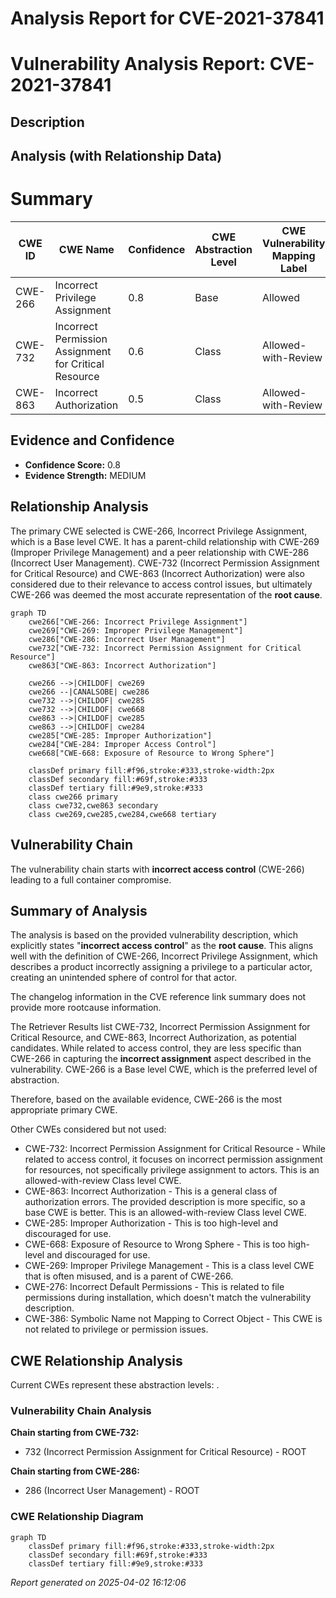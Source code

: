 # Analysis Report for CVE-2021-37841

# Vulnerability Analysis Report: CVE-2021-37841

## Description



## Analysis (with Relationship Data)

# Summary
| CWE ID | CWE Name | Confidence | CWE Abstraction Level | CWE Vulnerability Mapping Label | CWE-Vulnerability Mapping Notes |
|---|---|---|---|---|---|
| CWE-266 | Incorrect Privilege Assignment | 0.8 | Base | Allowed | Primary CWE |
| CWE-732 | Incorrect Permission Assignment for Critical Resource | 0.6 | Class | Allowed-with-Review | Secondary Candidate |
| CWE-863 | Incorrect Authorization | 0.5 | Class | Allowed-with-Review | Secondary Candidate |

## Evidence and Confidence

*   **Confidence Score:** 0.8
*   **Evidence Strength:** MEDIUM

## Relationship Analysis
The primary CWE selected is CWE-266, Incorrect Privilege Assignment, which is a Base level CWE. It has a parent-child relationship with CWE-269 (Improper Privilege Management) and a peer relationship with CWE-286 (Incorrect User Management). CWE-732 (Incorrect Permission Assignment for Critical Resource) and CWE-863 (Incorrect Authorization) were also considered due to their relevance to access control issues, but ultimately CWE-266 was deemed the most accurate representation of the **root cause**.

```mermaid
graph TD
    cwe266["CWE-266: Incorrect Privilege Assignment"]
    cwe269["CWE-269: Improper Privilege Management"]
    cwe286["CWE-286: Incorrect User Management"]
    cwe732["CWE-732: Incorrect Permission Assignment for Critical Resource"]
    cwe863["CWE-863: Incorrect Authorization"]
    
    cwe266 -->|CHILDOF| cwe269
    cwe266 --|CANALSOBE| cwe286
    cwe732 -->|CHILDOF| cwe285
    cwe732 -->|CHILDOF| cwe668
    cwe863 -->|CHILDOF| cwe285
    cwe863 -->|CHILDOF| cwe284
    cwe285["CWE-285: Improper Authorization"]
    cwe284["CWE-284: Improper Access Control"]
    cwe668["CWE-668: Exposure of Resource to Wrong Sphere"]
    
    classDef primary fill:#f96,stroke:#333,stroke-width:2px
    classDef secondary fill:#69f,stroke:#333
    classDef tertiary fill:#9e9,stroke:#333
    class cwe266 primary
    class cwe732,cwe863 secondary
    class cwe269,cwe285,cwe284,cwe668 tertiary
```

## Vulnerability Chain
The vulnerability chain starts with **incorrect access control** (CWE-266) leading to a full container compromise.

## Summary of Analysis
The analysis is based on the provided vulnerability description, which explicitly states "**incorrect access control**" as the **root cause**. This aligns well with the definition of CWE-266, Incorrect Privilege Assignment, which describes a product incorrectly assigning a privilege to a particular actor, creating an unintended sphere of control for that actor.

The changelog information in the CVE reference link summary does not provide more rootcause information.

The Retriever Results list CWE-732, Incorrect Permission Assignment for Critical Resource, and CWE-863, Incorrect Authorization, as potential candidates. While related to access control, they are less specific than CWE-266 in capturing the **incorrect assignment** aspect described in the vulnerability. CWE-266 is a Base level CWE, which is the preferred level of abstraction.

Therefore, based on the available evidence, CWE-266 is the most appropriate primary CWE.

Other CWEs considered but not used:

*   CWE-732: Incorrect Permission Assignment for Critical Resource - While related to access control, it focuses on incorrect permission assignment for resources, not specifically privilege assignment to actors. This is an allowed-with-review Class level CWE.
*   CWE-863: Incorrect Authorization - This is a general class of authorization errors. The provided description is more specific, so a base CWE is better. This is an allowed-with-review Class level CWE.
*   CWE-285: Improper Authorization - This is too high-level and discouraged for use.
*   CWE-668: Exposure of Resource to Wrong Sphere - This is too high-level and discouraged for use.
*   CWE-269: Improper Privilege Management - This is a class level CWE that is often misused, and is a parent of CWE-266.
*   CWE-276: Incorrect Default Permissions - This is related to file permissions during installation, which doesn't match the vulnerability description.
*   CWE-386: Symbolic Name not Mapping to Correct Object - This CWE is not related to privilege or permission issues.


## CWE Relationship Analysis

Current CWEs represent these abstraction levels: .


### Vulnerability Chain Analysis

**Chain starting from CWE-732:**
- 732 (Incorrect Permission Assignment for Critical Resource) - ROOT


**Chain starting from CWE-286:**
- 286 (Incorrect User Management) - ROOT



### CWE Relationship Diagram

```mermaid
graph TD
    classDef primary fill:#f96,stroke:#333,stroke-width:2px
    classDef secondary fill:#69f,stroke:#333
    classDef tertiary fill:#9e9,stroke:#333
```



*Report generated on 2025-04-02 16:12:06*
